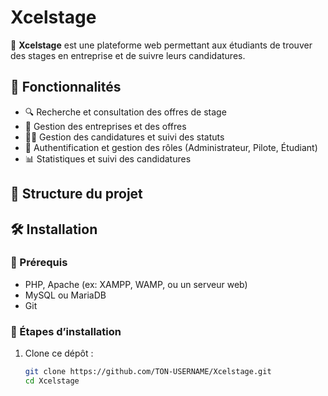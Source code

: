# Xcelstage

🚀 **Xcelstage** est une plateforme web permettant aux étudiants de trouver des stages en entreprise et de suivre leurs candidatures.

## 📌 Fonctionnalités
- 🔍 Recherche et consultation des offres de stage
- 🏢 Gestion des entreprises et des offres
- 👨‍🎓 Gestion des candidatures et suivi des statuts
- 🔐 Authentification et gestion des rôles (Administrateur, Pilote, Étudiant)
- 📊 Statistiques et suivi des candidatures

## 📂 Structure du projet


## 🛠️ Installation

### 🔹 Prérequis
- PHP, Apache (ex: XAMPP, WAMP, ou un serveur web)
- MySQL ou MariaDB
- Git

### 🔹 Étapes d’installation
1. Clone ce dépôt :
   ```sh
   git clone https://github.com/TON-USERNAME/Xcelstage.git
   cd Xcelstage

